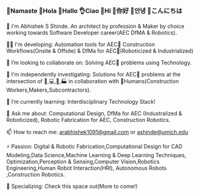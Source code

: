 ### 🙏Namaste  👋Hola   👋Hallo  👌Ciao  👋Hi  👋你好  👋안녕  👋こんにちは



👨 I'm Abhishek S Shinde. An architect by profession & Maker by choice working towards Software Developer career(AEC DfMA & Robotics).

👨‍💻 I'm developing: Automation tools for AEC🚧 Construction Workflows(Onsite & Offsite) & DfMa for AEC🚧(Roboticized & Industrialized)

👯 I’m looking to collaborate on: Solving AEC🚧 problems using Technology.

🔭 I'm independently investigating:  Solutions for AEC🚧 problems at the intersection of 🦾,💻,🤖,🏭 in collaboration with 👷Humans(Construction Workers,Makers,Subcontractors).

🌱 I’m currently learning: Interdisciplinary Technology Stack!

💬 Ask me about: Computational Design, DfMa for AEC (Industralized & Roboticized), Robotic Fabrication for AEC, Construction Robotics.

📫 How to reach me: arabhishek1091@gmail.com or ashinde@umich.edu

⚡ Passion: Digital & Robotic Fabrication,Computational Design for CAD Modeling,Data Science,Machine Learning & Deep Learning Techniques, Optimization,Perception & Sensing,Computer Vision,Robotics Engineering,Human Robot Interaction(HRI), Autonomous Robots ,Construction Robotics.

🔬 Specializing: Check this space out(More to come!)

<!--
**InquisitiveAS/InquisitiveAS** is a ✨ _special_ ✨ repository because its `README.md` (this file) appears on your GitHub profile.

Here are some ideas to get you started:

- 🔭 I’m currently working on ...
- 🌱 I’m currently learning ...
- 👯 I’m looking to collaborate on ...
- 🤔 I’m looking for help with ...
- 💬 Ask me about ...
- 📫 How to reach me: ...
- 😄 Pronouns: ...
- ⚡ Fun fact: ...
-->
